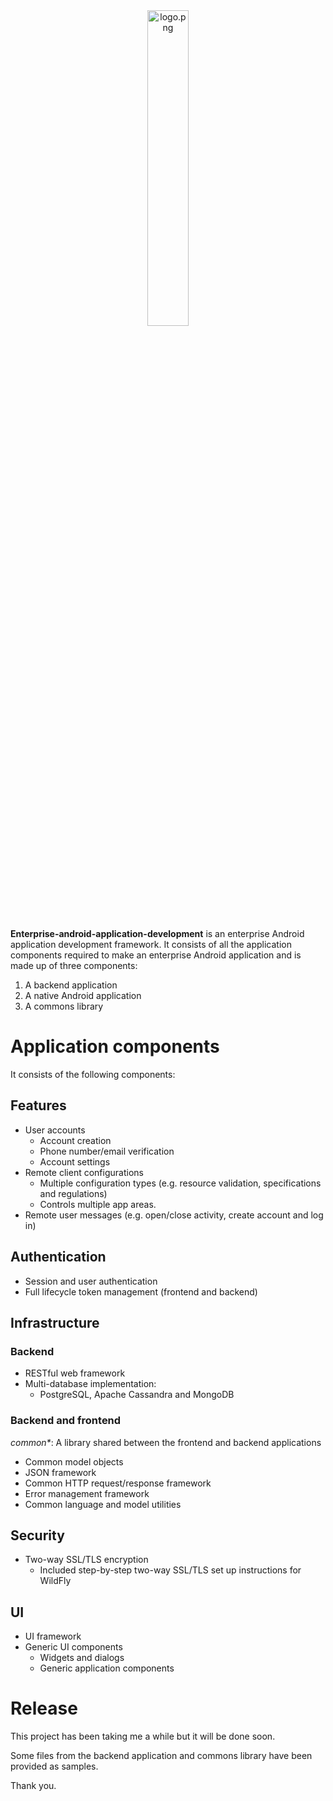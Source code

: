 <div align='center'>
	<img src='https://raw.githubusercontent.com/computingfoundation/enterprise-android-application-development/images/logo.png' width='36%' alt='logo.png'>
</div>
<br><br><br>

**Enterprise-android-application-development** is an enterprise Android application development framework. It consists of all the application components required to make an enterprise Android application and is made up of three components:

1. A backend application
2. A native Android application
3. A commons library

# Application components

It consists of the following components:

## Features

* User accounts
    * Account creation
    * Phone number/email verification
    * Account settings
* Remote client configurations
    * Multiple configuration types (e.g. resource validation, specifications and regulations)
    * Controls multiple app areas.
* Remote user messages (e.g. open/close activity, create account and log in)

## Authentication

* Session and user authentication
* Full lifecycle token management (frontend and backend)

## Infrastructure

### Backend

* RESTful web framework
* Multi-database implementation:
    * PostgreSQL, Apache Cassandra and MongoDB

### Backend and frontend

*common\**: A library shared between the frontend and backend applications

* Common model objects
* JSON framework
* Common HTTP request/response framework
* Error management framework
* Common language and model utilities

## Security

* Two-way SSL/TLS encryption
    * Included step-by-step two-way SSL/TLS set up instructions for WildFly

## UI

* UI framework
* Generic UI components
    * Widgets and dialogs
    * Generic application components

# Release

This project has been taking me a while but it will be done soon.

Some files from the backend application and commons library have been provided as samples.

Thank you.


